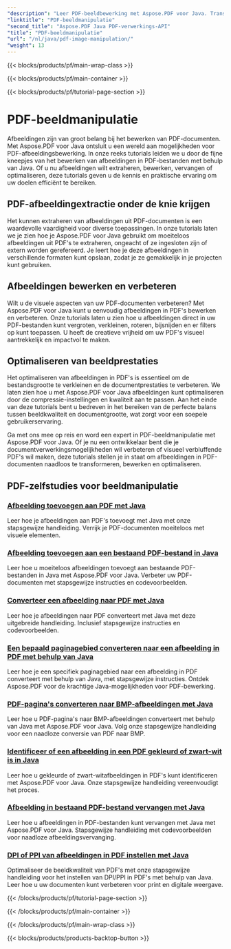 ```yaml
---
"description": "Leer PDF-beeldbewerking met Aspose.PDF voor Java. Transformeer, bewerk en optimaliseer moeiteloos afbeeldingen in uw PDF-documenten."
"linktitle": "PDF-beeldmanipulatie"
"second_title": "Aspose.PDF Java PDF-verwerkings-API"
"title": "PDF-beeldmanipulatie"
"url": "/nl/java/pdf-image-manipulation/"
"weight": 13
---
```


{{< blocks/products/pf/main-wrap-class >}}

{{< blocks/products/pf/main-container >}}

{{< blocks/products/pf/tutorial-page-section >}}

# PDF-beeldmanipulatie


Afbeeldingen zijn van groot belang bij het bewerken van PDF-documenten. Met Aspose.PDF voor Java ontsluit u een wereld aan mogelijkheden voor PDF-afbeeldingsbewerking. In onze reeks tutorials leiden we u door de fijne kneepjes van het bewerken van afbeeldingen in PDF-bestanden met behulp van Java. Of u nu afbeeldingen wilt extraheren, bewerken, vervangen of optimaliseren, deze tutorials geven u de kennis en praktische ervaring om uw doelen efficiënt te bereiken.

## PDF-afbeeldingextractie onder de knie krijgen

Het kunnen extraheren van afbeeldingen uit PDF-documenten is een waardevolle vaardigheid voor diverse toepassingen. In onze tutorials laten we je zien hoe je Aspose.PDF voor Java gebruikt om moeiteloos afbeeldingen uit PDF's te extraheren, ongeacht of ze ingesloten zijn of extern worden gerefereerd. Je leert hoe je deze afbeeldingen in verschillende formaten kunt opslaan, zodat je ze gemakkelijk in je projecten kunt gebruiken.

## Afbeeldingen bewerken en verbeteren

Wilt u de visuele aspecten van uw PDF-documenten verbeteren? Met Aspose.PDF voor Java kunt u eenvoudig afbeeldingen in PDF's bewerken en verbeteren. Onze tutorials laten u zien hoe u afbeeldingen direct in uw PDF-bestanden kunt vergroten, verkleinen, roteren, bijsnijden en er filters op kunt toepassen. U heeft de creatieve vrijheid om uw PDF's visueel aantrekkelijk en impactvol te maken.

## Optimaliseren van beeldprestaties

Het optimaliseren van afbeeldingen in PDF's is essentieel om de bestandsgrootte te verkleinen en de documentprestaties te verbeteren. We laten zien hoe u met Aspose.PDF voor Java afbeeldingen kunt optimaliseren door de compressie-instellingen en kwaliteit aan te passen. Aan het einde van deze tutorials bent u bedreven in het bereiken van de perfecte balans tussen beeldkwaliteit en documentgrootte, wat zorgt voor een soepele gebruikerservaring.

Ga met ons mee op reis en word een expert in PDF-beeldmanipulatie met Aspose.PDF voor Java. Of je nu een ontwikkelaar bent die je documentverwerkingsmogelijkheden wil verbeteren of visueel verbluffende PDF's wil maken, deze tutorials stellen je in staat om afbeeldingen in PDF-documenten naadloos te transformeren, bewerken en optimaliseren.

## PDF-zelfstudies voor beeldmanipulatie
### [Afbeelding toevoegen aan PDF met Java](./add-image-to-pdf-using-java/)
Leer hoe je afbeeldingen aan PDF's toevoegt met Java met onze stapsgewijze handleiding. Verrijk je PDF-documenten moeiteloos met visuele elementen.
### [Afbeelding toevoegen aan een bestaand PDF-bestand in Java](./add-image-to-an-existing-pdf-file-in-java/)
Leer hoe u moeiteloos afbeeldingen toevoegt aan bestaande PDF-bestanden in Java met Aspose.PDF voor Java. Verbeter uw PDF-documenten met stapsgewijze instructies en codevoorbeelden.
### [Converteer een afbeelding naar PDF met Java](./convert-an-image-to-pdf-using-java/)
Leer hoe je afbeeldingen naar PDF converteert met Java met deze uitgebreide handleiding. Inclusief stapsgewijze instructies en codevoorbeelden.
### [Een bepaald paginagebied converteren naar een afbeelding in PDF met behulp van Java](./convert-particular-page-region-to-image-in-pdf-using-java/)
Leer hoe je een specifiek paginagebied naar een afbeelding in PDF converteert met behulp van Java, met stapsgewijze instructies. Ontdek Aspose.PDF voor de krachtige Java-mogelijkheden voor PDF-bewerking.
### [PDF-pagina's converteren naar BMP-afbeeldingen met Java](./convert-pdf-pages-to-bmp-image-using-java/)
Leer hoe u PDF-pagina's naar BMP-afbeeldingen converteert met behulp van Java met Aspose.PDF voor Java. Volg onze stapsgewijze handleiding voor een naadloze conversie van PDF naar BMP.
### [Identificeer of een afbeelding in een PDF gekleurd of zwart-wit is in Java](./identify-if-image-inside-pdf-is-colored-or-black-and-white-in-java/)
Leer hoe u gekleurde of zwart-witafbeeldingen in PDF's kunt identificeren met Aspose.PDF voor Java. Onze stapsgewijze handleiding vereenvoudigt het proces.
### [Afbeelding in bestaand PDF-bestand vervangen met Java](./replace-image-in-existing-pdf-file-using-java/)
Leer hoe u afbeeldingen in PDF-bestanden kunt vervangen met Java met Aspose.PDF voor Java. Stapsgewijze handleiding met codevoorbeelden voor naadloze afbeeldingsvervanging.
### [DPI of PPI van afbeeldingen in PDF instellen met Java](./setting-dpi-or-ppi-of-images-in-pdf-using-java/)
Optimaliseer de beeldkwaliteit van PDF's met onze stapsgewijze handleiding voor het instellen van DPI/PPI in PDF's met behulp van Java. Leer hoe u uw documenten kunt verbeteren voor print en digitale weergave.

{{< /blocks/products/pf/tutorial-page-section >}}

{{< /blocks/products/pf/main-container >}}

{{< /blocks/products/pf/main-wrap-class >}}

{{< blocks/products/products-backtop-button >}}